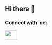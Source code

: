 ## Hi there 👋


<h3 align="left">Connect with me:</h3>
<p align="left">
    <a href="https://www.linkedin.com/in/saraheatherlydev/" target="blank"><img align="center" style="color: white;" src="https://cdn.jsdelivr.net/npm/simple-icons@3.0.1/icons/linkedin.svg" alt="" height="30" width="40" /></a>
</p>
<!--
**SarahE-Dev/SarahE-Dev** is a ✨ _special_ ✨ repository because its `README.md` (this file) appears on your GitHub profile.

Here are some ideas to get you started:

- 🔭 I’m currently working on ...
- 🌱 I’m currently learning ...
- 👯 I’m looking to collaborate on ...
- 🤔 I’m looking for help with ...
- 💬 Ask me about ...
- 📫 How to reach me: ...
- 😄 Pronouns: ...
- ⚡ Fun fact: ...
-->
